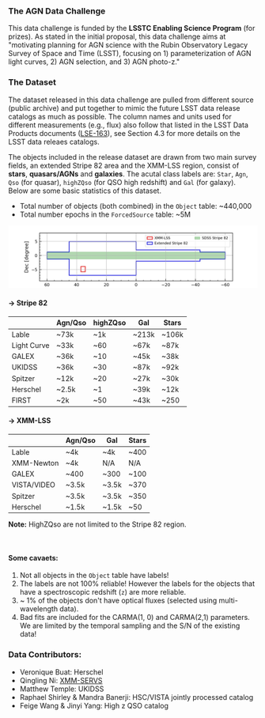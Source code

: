 ### The AGN Data Challenge
This data challenge is funded by the __LSSTC Enabling Science Program__ (for prizes). As stated in the initial proposal, this data challenge aims at "motivating planning for AGN science with the Rubin Observatory Legacy Survey of Space and Time (LSST), focusing on 1) parameterization of AGN light curves, 2) AGN selection, and 3) AGN photo-z." 

### The Dataset
The dataset released in this data challenge are pulled from different source (public archive) and put together to mimic the future LSST data release catalogs as much as possible. The column names and units used for different measurements (e.g., flux) also follow that listed in the LSST Data Products documents ([LSE-163](https://github.com/lsst/LSE-163)), see Section 4.3 for more details on the LSST data releaes catalogs. 

The objects included in the release dataset are drawn from two main survey fields, an extended Stripe 82 area and the XMM-LSS region, consist of __stars__, __quasars/AGNs__ and __galaxies__. The acutal class labels are: `Star`, `Agn`, `Qso` (for quasar), `highZQso` (for QSO high redshift) and `Gal` (for galaxy). Below are some basic statistics of this dataset. 

- Total number of objects (both combined) in the `Object` table: ~440,000
- Total number epochs in the `ForcedSource` table: ~5M

<img src='docs/figs/dc_footprint.jpeg' style='width:1200px' img>
<br>

#### -> __Stripe 82__

|               | Agn/Qso   | highZQso   | Gal       |  Stars     |
| --------------| --------- | ---------- | ----------| ---------- |
| Lable         | ~73k      | ~1k        | ~213k     | ~106k      |
| Light Curve   | ~33k      | ~60        | ~67k      | ~87k       |
| GALEX         | ~36k      | ~10        | ~45k      | ~38k       |
| UKIDSS        | ~36k      | ~30        | ~87k      | ~92k       |
| Spitzer       | ~12k      | ~20        | ~27k      | ~30k       |
| Herschel      | ~2.5k     | ~1         | ~39k      | ~12k       |
| FIRST         | ~2k       | ~50        | ~43k      | ~250       |


#### -> __XMM-LSS__

|               | Agn/Qso   | Gal       |  Stars     |
| --------------| --------- | ----------| ---------- |
| Lable         | ~4k       | ~4k       | ~400       |
| XMM-Newton    | ~4k       | N/A       | N/A        |
| GALEX         | ~400      | ~300      | ~100       |
| VISTA/VIDEO   | ~3.5k     | ~3.5k     | ~370       |
| Spitzer       | ~3.5k     | ~3.5k     | ~350       |
| Herschel      | ~1.5k     | ~1.5k     | ~50        |

__Note:__ HighZQso are not limited to the Stripe 82 region. 

<br>

#### Some cavaets:
1. Not all objects in the `Object` table have labels!
1. The labels are not 100% reliable! However the labels for the objects that have a spectroscopic redshift (`z`) are more reliable. 
2. ~ 1% of the objects don't have optical fluxes (selected using multi-wavelength data).
3. Bad fits are included for the CARMA(1, 0) and CARMA(2,1) parameters. We are limited by the temporal sampling and the S/N of the existing data!


### Data Contributors:
- Veronique Buat: Herschel
- Qingling Ni: [XMM-SERVS](https://personal.psu.edu/wnb3/xmmservs/xmmservs.html)
- Matthew Temple: UKIDSS
- Raphael Shirley & Mandra Banerji: HSC/VISTA jointly processed catalog
- Feige Wang & Jinyi Yang: High z QSO catalog
